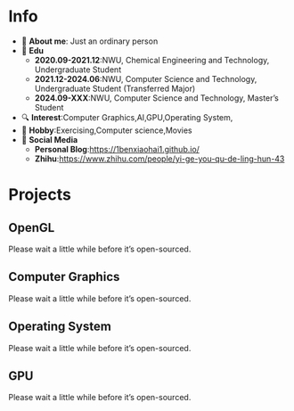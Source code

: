 <!--
**1BenXiaoHai1/1BenXiaoHai1** is a ✨ _special_ ✨ repository because its `README.md` (this file) appears on your GitHub profile.
-->
# Info
- 🤖 **About me**:  Just an ordinary person
- 🏫 **Edu**
  - **2020.09-2021.12**:NWU, Chemical Engineering and Technology, Undergraduate Student
  - **2021.12-2024.06**:NWU, Computer Science and Technology, Undergraduate Student (Transferred Major)
  - **2024.09-XXX**:NWU, Computer Science and Technology, Master’s Student
- 🔍 **Interest**:Computer Graphics,AI,GPU,Operating System,
- 🏀 **Hobby**:Exercising,Computer science,Movies
- 📱 **Social Media**
  - **Personal Blog**:https://1benxiaohai1.github.io/
  - **Zhihu**:https://www.zhihu.com/people/yi-ge-you-qu-de-ling-hun-43
<!--
# Overview
![Taot's GitHub stats](https://github-readme-stats.vercel.app/api?username=Taot-chen)
-->
# Projects
## OpenGL
Please wait a little while before it’s open-sourced.
## Computer Graphics
Please wait a little while before it’s open-sourced.
## Operating System
Please wait a little while before it’s open-sourced.
## GPU
Please wait a little while before it’s open-sourced.
